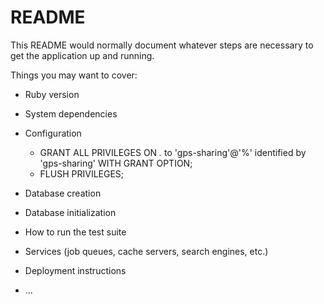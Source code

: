 # README

This README would normally document whatever steps are necessary to get the
application up and running.

Things you may want to cover:

* Ruby version

* System dependencies

* Configuration
  - GRANT ALL PRIVILEGES ON *.* to 'gps-sharing'@'%' identified by 'gps-sharing' WITH GRANT OPTION;
  - FLUSH PRIVILEGES;

* Database creation

* Database initialization

* How to run the test suite

* Services (job queues, cache servers, search engines, etc.)

* Deployment instructions

* ...
